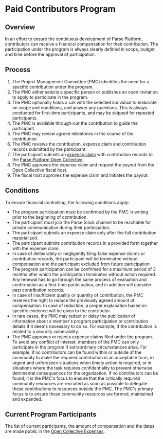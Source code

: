 # Paid Contributors Program

## Overview

In an effort to ensure the continuous development of Parse Platform, contributors can receive a financial compensation for their contribution. The participation under the program is always clearly defined in scope, budget and time before the approval of participation.

## Process

1. The Project Management Committee (PMC) identifies the need for a specific contribution under the program.
2. The PMC either selects a specific person or publishes an open invitation to apply to participate in the program.
3. The PMC optionally holds a call with the selected individual to elaborate on scope and conditions, and answer any questions. This is always conducted for first-time participants, and may be skipped for repeated participants.
4. The PMC is available through-out the contribution to guide the participant.
5. The PMC may review agreed milestones in the course of the contribution.
6. The PMC reviews the contribution, expense claim and contribution records submitted by the participant.
7. The participant submits an [expense claim](https://opencollective.com/parse-server/expenses/new) with contribution records to the [Parse Platform Open Collective](https://opencollective.com/parse-server).
8. The PMC approves the expense claim and request the payout from the Open Collective fiscal host.
9. The fiscal host approves the expense claim and initiates the payout.

## Conditions

To ensure financial controlling, the following conditions apply:
- The program participation must be confirmed by the PMC in writing prior to the beginning of contribution.
- The participant must join the Parse Slack channel to be reachable for private communication during their participation.
- The participant submits an expense claim only after the full contribution materialized.
- The participant submits contribution records in a provided form together with the expense claim.
- In case of deliberately or negligently filing false expense claims or contribution records, the participant will be terminated without compensation and the participant excluded from future participation.
- The program participation can be confirmed for a maximum period of 3 months after which the participation terminates without action required. Any renewal has to go through the same process of evaluation and confirmation as a first-time participation, and in addition will consider past contribution records.
- In case of insufficient quality or quantity of contribution, the PMC reserves the right to reduce the previously agreed amount of compensation. In case of reduction, a proper explanation based on specific evidence will be given to the contributor.
- In rare cases, the PMC may redact or delay the publication of information about a member's program participation or contribution details if it deems necessary to do so. For example, if the contribution is related to a security vulnerability.
- The PMC approves or rejects expense claims filed under the program. To avoid any conflict of interest, members of the PMC can only participate in the program if extraordinary circumstances arise. For example, if no contributors can be found within or outside of the community to make the required contribution in an acceptable form, in urgent and unforeseen situations when timely action is required, or in situations where the task requires confidentiality to prevent otherwise detrimental consequences for the organization. If no contributors can be found, it is the PMC's focus to ensure that the critically required community resources are recruited as soon as possible to delegate these contributions to resources outside the PMC. The PMC's primary focus is to ensure these community resources are formed, maintained and expanded.

## Current Program Participants

The list of current participants, the amount of compensation and the dates are made public in the [Open Collective Expenses](https://opencollective.com/parse-server/expenses?type=INVOICE).